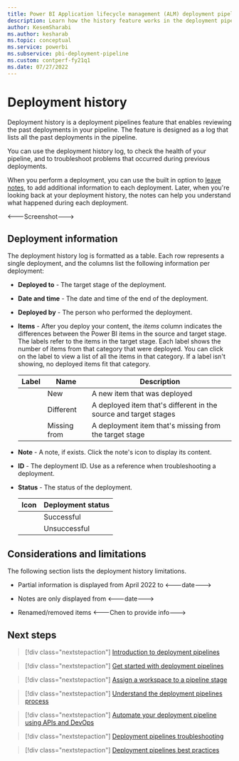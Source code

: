```yaml
---
title: Power BI Application lifecycle management (ALM) deployment pipelines history 
description: Learn how the history feature works in the deployment pipelines, the Power BI Application lifecycle management (ALM) tool.
author: KesemSharabi
ms.author: kesharab
ms.topic: conceptual
ms.service: powerbi
ms.subservice: pbi-deployment-pipeline
ms.custom: contperf-fy21q1
ms.date: 07/27/2022
---
```


# Deployment history

Deployment history is a deployment pipelines feature that enables reviewing the past deployments in your pipeline. The feature is designed as a log that lists all the past deployments in the pipeline.

You can use the deployment history log, to check the health of your pipeline, and to troubleshoot problems that occurred during previous deployments.

When you perform a deployment, you can use the built in option to [leave notes](deployment-pipelines-get-started.md#review-your-deployment-and-leave-a-note), to add additional information to each deployment. Later, when you're looking back at your deployment history, the notes can help you understand what happened during each deployment.

<---Screenshot--->

## Deployment information

The deployment history log is formatted as a table. Each row represents a single deployment, and the columns list the following information per deployment:

* **Deployed to** - The target stage of the deployment.

* **Date and time** - The date and time of the end of the deployment.

* **Deployed by** - The person who performed the deployment.

* **Items** - After you deploy your content, the *items* column indicates the differences between the Power BI items in the source and target stage. The labels refer to the items in the target stage. Each label shows the number of items from that category that were deployed. You can click on the label to view a list of all the items in that category. If a label isn't showing, no deployed items fit that category.

    | Label   | Name          | Description |
    |---------|---------------|-------------|
    |         | New           | A new item that was deployed |
    |         | Different     | A deployed item that's different in the source and target stages |
    |         | Missing from  | A deployment item that's missing from the target stage |

* **Note** - A note, if exists. Click the note's icon to display its content.

* **ID** - The deployment ID. Use as a reference when troubleshooting a deployment.

* **Status** - The status of the deployment.

    |Icon     | Deployment status |
    |---------|-------------------|
    |         | Successful        |
    |         | Unsuccessful      |

## Considerations and limitations

The following section lists the deployment history limitations.

* Partial information is displayed from April 2022 to <---date--->

* Notes are only displayed from <---date--->

* Renamed/removed items <---Chen to provide info--->

## Next steps

>[!div class="nextstepaction"]
>[Introduction to deployment pipelines](deployment-pipelines-overview.md)

>[!div class="nextstepaction"]
>[Get started with deployment pipelines](deployment-pipelines-get-started.md)

>[!div class="nextstepaction"]
>[Assign a workspace to a pipeline stage](deployment-pipelines-assign.md)

>[!div class="nextstepaction"]
>[Understand the deployment pipelines process](deployment-pipelines-process.md)

>[!div class="nextstepaction"]
>[Automate your deployment pipeline using APIs and DevOps](deployment-pipelines-automation.md)

>[!div class="nextstepaction"]
>[Deployment pipelines troubleshooting](deployment-pipelines-troubleshooting.yml)

>[!div class="nextstepaction"]
>[Deployment pipelines best practices](deployment-pipelines-best-practices.md)
